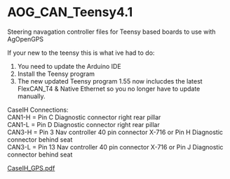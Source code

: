 # AOG_CAN_Teensy4.1
Steering navagation controller files for Teensy based boards to use with AgOpenGPS 

If your new to the teensy this is what ive had to do:
1. You need to update the Arduino IDE
2. Install the Teensy program
3. The new updated Teensy program 1.55 now inclucdes the latest FlexCAN_T4 & Native Ethernet so you no longer have to update manually.

CaseIH Connections:  
CAN1-H = Pin C Diagnostic connector right rear pillar  
CAN1-L = Pin D Diagnostic connector right rear pillar  
CAN3-H = Pin 3 Nav controller 40 pin connector X-716 or Pin H Diagnostic connector behind seat    
CAN3-L = Pin 13 Nav controller 40 pin connector X-716 or Pin J Diagnostic connector behind seat  

[CaseIH_GPS.pdf](https://github.com/MechanicTony/AOG_CAN_Teensy4.1/files/10528432/CaseIH_GPS.pdf)
